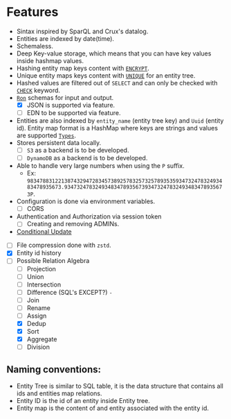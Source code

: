 # Features

- Sintax inspired by SparQL and Crux's datalog.
- Entities are indexed by date(time).
- Schemaless.
- Deep Key-value storage, which means that you can have key values inside hashmap values.
- Hashing entity map keys content with [`ENCRYPT`](https://github.com/naomijub/wooridb#create-entity).
- Unique entity maps keys content with [`UNIQUE`](https://github.com/naomijub/wooridb#create-entity) for an entity tree.
- Hashed values are filtered out of `SELECT` and can only be checked with  [`CHECK`](https://github.com/naomijub/wooridb#checks-validity-of-of-an-encrypted-key) keyword.
- [`Ron`](https://github.com/ron-rs/ron/blob/master/docs/grammar.md) schemas for input and output.
  - [x] JSON is supported via feature.
  - [ ] EDN to be supported via feature.
- Entities are also indexed by `entity_name` (entity tree key) and `Uuid` (entity id). Entity map format is a HashMap where keys are strings and values are supported [`Types`](https://github.com/naomijub/wooridb/blob/main/wql/src/lib.rs#L78).
- Stores persistent data locally.
  - [ ] `S3` as a backend is to be developed.
  - [ ] `DynamoDB` as a backend is to be developed.
- Able to handle very large numbers when using the `P` suffix.
  - Ex: `98347883122138743294728345738925783257325789353593473247832493483478935673.9347324783249348347893567393473247832493483478935673P`.
- Configuration is done via environment variables.
  - [ ] CORS
- Authentication and Authorization via session token
  - [ ] Creating and removing ADMINs.
- [Conditional Update](https://github.com/naomijub/wooridb#match-update-entity)
- [ ] File compression done with `zstd`.
- [x] Entity id history
- [ ] Possible Relation Algebra
    - [ ] Projection
    - [ ] Union
    - [ ] Intersection 
    - [ ] Difference (SQL's EXCEPT?) `-`
    - [ ] Join
    - [ ] Rename
    - [ ] Assign
    - [x] Dedup
    - [x] Sort
    - [x] Aggregate
    - [ ] Division

## Naming conventions:
- Entity Tree is similar to SQL table, it is the data structure that contains all ids and entities map relations.
- Entity ID is the id of an entity inside Entity tree.
- Entity map is the content of and entity associated with the entity id.
